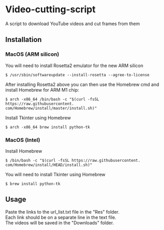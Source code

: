 # Video-cutting-script
A script to download YouTube videos and cut frames from them

## Installation

### MacOS (ARM silicon)

You will need to install Rosetta2 emulator for the new ARM silicon 

```
$ /usr/sbin/softwareupdate --install-rosetta --agree-to-license
```

After installing Rosetta2 above you can then use the Homebrew cmd and install Homebrew for ARM M1 chip: 

```
$ arch -x86_64 /bin/bash -c "$(curl -fsSL https://raw.githubusercontent.
com/Homebrew/install/master/install.sh)"
```

Install Tkinter using Homebrew

```
$ arch -x86_64 brew install python-tk
```

### MacOS (Intel)

Install Homebrew

``` 
$ /bin/bash -c "$(curl -fsSL https://raw.githubusercontent.
com/Homebrew/install/HEAD/install.sh)"

```

You will need to install Tkinter using Homebrew

```
$ brew install python-tk
```


## Usage

Paste the links to the url_list.txt file in the "Res" folder. <br />
Each link should be on a separate line in the text file. <br />
The videos will be saved in the "Downloads" folder.

